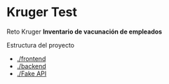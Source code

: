 # Kruger Test

Reto Kruger **Inventario de vacunación de empleados**

Estructura del proyecto

- [./frontend](./kruger_frontend/README.md)
- [./backend](./kruger_backend/README.md)
- [./Fake API](./fake_api/README.md)